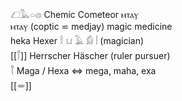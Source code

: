 𓆎𓅓𓏏𓊖 Chemic Cometeor ⲙⲧⲁⲩ  
ⲙⲧⲁⲩ (coptic ⋍ medjay) magic medicine  
heka Hexer 𓎛 𓂓 𓄿 𓀁 𓏪  (magician)  
[[𓋾]] Herrscher Häscher  (ruler pursuer)  
𓋾 Maga / Hexa ⇔ mega, maha, exa  
[[𓎂]]  